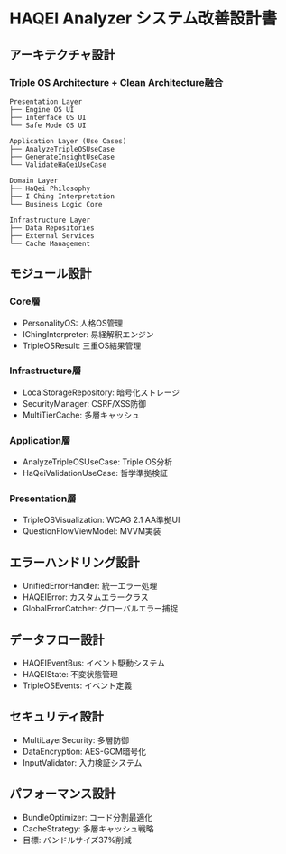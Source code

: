 # HAQEI Analyzer システム改善設計書

## アーキテクチャ設計

### Triple OS Architecture + Clean Architecture融合
```
Presentation Layer
├── Engine OS UI
├── Interface OS UI
└── Safe Mode OS UI

Application Layer (Use Cases)
├── AnalyzeTripleOSUseCase
├── GenerateInsightUseCase
└── ValidateHaQeiUseCase

Domain Layer
├── HaQei Philosophy
├── I Ching Interpretation
└── Business Logic Core

Infrastructure Layer
├── Data Repositories
├── External Services
└── Cache Management
```

## モジュール設計

### Core層
- PersonalityOS: 人格OS管理
- IChingInterpreter: 易経解釈エンジン
- TripleOSResult: 三重OS結果管理

### Infrastructure層
- LocalStorageRepository: 暗号化ストレージ
- SecurityManager: CSRF/XSS防御
- MultiTierCache: 多層キャッシュ

### Application層
- AnalyzeTripleOSUseCase: Triple OS分析
- HaQeiValidationUseCase: 哲学準拠検証

### Presentation層
- TripleOSVisualization: WCAG 2.1 AA準拠UI
- QuestionFlowViewModel: MVVM実装

## エラーハンドリング設計
- UnifiedErrorHandler: 統一エラー処理
- HAQEIError: カスタムエラークラス
- GlobalErrorCatcher: グローバルエラー捕捉

## データフロー設計
- HAQEIEventBus: イベント駆動システム
- HAQEIState: 不変状態管理
- TripleOSEvents: イベント定義

## セキュリティ設計
- MultiLayerSecurity: 多層防御
- DataEncryption: AES-GCM暗号化
- InputValidator: 入力検証システム

## パフォーマンス設計
- BundleOptimizer: コード分割最適化
- CacheStrategy: 多層キャッシュ戦略
- 目標: バンドルサイズ37%削減